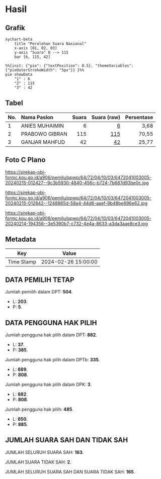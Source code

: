 # Hasil

## Grafik

```mermaid
xychart-beta
    title "Perolehan Suara Nasional"
    x-axis [01, 02, 03]
    y-axis "Suara" 0 --> 115
    bar [6, 115, 42]
```

```mermaid
%%{init: {"pie": {"textPosition": 0.5}, "themeVariables": {"pieOuterStrokeWidth": "5px"}} }%%
pie showData
    "1" : 6
    "2" : 115
    "3" : 42
```

## Tabel

| No. | Nama Paslon    | Suara | Suara (raw) | Persentase |
|:--- |:-------------- | -----:| -----------:| ----------:|
| 1   | ANIES MUHAIMIN | 6     | [6][p-1]    | 3,68       |
| 2   | PRABOWO GIBRAN | 115   | [115][p-2]  | 70,55      |
| 3   | GANJAR MAHFUD  | 42    | [42][p-3]   | 25,77      |


[p-1]: https://github.com/gigit-pemilu/pemilu-2024/blob/main/pilpres/hitung-suara/sub/64-kalimantan-timur/sub/72-kota-samarinda/sub/04-samarinda-ilir/sub/1003-sidomulyo/sub/005-tps/sub/paslon-1.txt
[p-2]: https://github.com/gigit-pemilu/pemilu-2024/blob/main/pilpres/hitung-suara/sub/64-kalimantan-timur/sub/72-kota-samarinda/sub/04-samarinda-ilir/sub/1003-sidomulyo/sub/005-tps/sub/paslon-2.txt
[p-3]: https://github.com/gigit-pemilu/pemilu-2024/blob/main/pilpres/hitung-suara/sub/64-kalimantan-timur/sub/72-kota-samarinda/sub/04-samarinda-ilir/sub/1003-sidomulyo/sub/005-tps/sub/paslon-3.txt

## Foto C Plano

https://sirekap-obj-formc.kpu.go.id/a906/pemilu/ppwp/64/72/04/10/03/6472041003005-20240215-012427--9c3b5930-4840-456c-b724-7b687d93be0c.jpg

https://sirekap-obj-formc.kpu.go.id/a906/pemilu/ppwp/64/72/04/10/03/6472041003005-20240215-012842--1248865d-58a4-44d6-aaef-9b48be696e62.jpg

https://sirekap-obj-formc.kpu.go.id/a906/pemilu/ppwp/64/72/04/10/03/6472041003005-20240214-194356--3e5390b7-c732-4e4a-8633-a3da3aae8ce3.jpg


## Metadata

| Key        | Value               |
| ---------- | ------------------- |
| Time Stamp | 2024-02-26 15:00:00 |


## DATA PEMILIH TETAP

Jumlah pemilih dalam DPT: **504**.
 * L: **203**.
 * P: **5**.

## DATA PENGGUNA HAK PILIH

Jumlah pengguna hak pilih dalam DPT: **882**.
 * L: **37**.
 * P: **385**.

Jumlah pengguna hak pilih dalam DPTb: **335**.
 * L: **889**.
 * P: **808**.

Jumlah pengguna hak pilih dalam DPK: **3**.
 * L: **882**.
 * P: **808**.

Jumlah pengguna hak pilih: **485**.
 * L: **850**.
 * P: **885**.

## JUMLAH SUARA SAH DAN TIDAK SAH

JUMLAH SELURUH SUARA SAH: **163**.

JUMLAH SUARA TIDAK SAH: **2**.

JUMLAH SELURUH SUARA SAH DAN SUARA TIDAK SAH: **165**.


